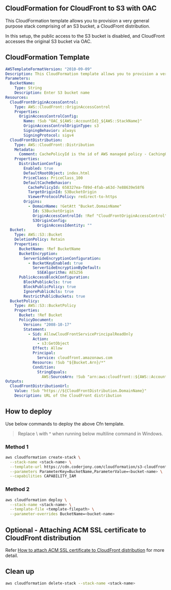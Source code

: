## CloudFormation for CloudFront to S3 with OAC
This CloudFormation template allows you to provision a very general purpose stack comprising of an S3 bucket, a CloudFront distribution. 

In this setup, the public access to the S3 bucket is disabled, and CloudFront accesses the original S3 bucket via OAC.

## CloudFormation Template
```yaml
AWSTemplateFormatVersion: "2010-09-09"
Description: This CloudFormation template allows you to provision a very general purpose stack comprising of an S3 bucket, a CloudFront distribution.
Parameters:
  BucketName:
    Type: String
    Description: Enter S3 bucket name
Resources:
  CloudFrontOriginAccessControl:
    Type: AWS::CloudFront::OriginAccessControl
    Properties:
      OriginAccessControlConfig:
        Name: !Sub "OAC_${AWS::AccountId}_${AWS::StackName}"
        OriginAccessControlOriginType: s3
        SigningBehavior: always
        SigningProtocol: sigv4
  CloudFrontDistribution:
    Type: AWS::CloudFront::Distribution
    Metadata:
      Comment: CachePolicyId is the id of AWS managed policy - CachingOptimized
    Properties:
      DistributionConfig:
        Enabled: true
        DefaultRootObject: index.html
        PriceClass: PriceClass_100
        DefaultCacheBehavior:
          CachePolicyId: 658327ea-f89d-4fab-a63d-7e88639e58f6
          TargetOriginId: S3BucketOrigin
          ViewerProtocolPolicy: redirect-to-https
        Origins:
          - DomainName: !GetAtt "Bucket.DomainName"
            Id: S3BucketOrigin
            OriginAccessControlId: !Ref "CloudFrontOriginAccessControl"
            S3OriginConfig:
              OriginAccessIdentity: ""
  Bucket:
    Type: AWS::S3::Bucket
    DeletionPolicy: Retain
    Properties:
      BucketName: !Ref BucketName
      BucketEncryption:
        ServerSideEncryptionConfiguration:
          - BucketKeyEnabled: true
            ServerSideEncryptionByDefault:
              SSEAlgorithm: AES256
      PublicAccessBlockConfiguration:
        BlockPublicAcls: true
        BlockPublicPolicy: true
        IgnorePublicAcls: true
        RestrictPublicBuckets: true
  BucketPolicy:
    Type: AWS::S3::BucketPolicy
    Properties:
      Bucket: !Ref Bucket
      PolicyDocument:
        Version: "2008-10-17"
        Statement:
          - Sid: AllowCloudFrontServicePrincipalReadOnly
            Action:
              - s3:GetObject
            Effect: Allow
            Principal:
              Service: cloudfront.amazonaws.com
            Resource: !Sub "${Bucket.Arn}/*"
            Condition:
              StringEquals:
                AWS:SourceArn: !Sub "arn:aws:cloudfront::${AWS::AccountId}:distribution/${CloudFrontDistribution.Id}"
Outputs:
  CloudFrontDistributionUrl:
    Value: !Sub "https://${CloudFrontDistribution.DomainName}"
    Description: URL of the CloudFront distribution
```
## How to deploy
Use below commands to deploy the above Cfn template.
> Replace \ with ^ when running below multiline command in Windows.

### Method 1
```bash
aws cloudformation create-stack \
  --stack-name <stack-name> \
  --template-url https://cdn.coderjony.com/cloudformation/s3-cloudfront.yaml \
  --parameters ParameterKey=BucketName,ParameterValue=<bucket-name> \
  --capabilities CAPABILITY_IAM
```

### Method 2
```bash
aws cloudformation deploy \
  --stack-name <stack-name> \
  --template-file <template-filepath> \
  --parameter-overrides BucketName=<bucket-name>
```

## Optional - Attaching ACM SSL certificate to CloudFront distribution
Refer [How to attach ACM SSL certificate to CloudFront distribution](https://github.com/ankushjain358/developer-utilities/blob/main/attach-acm-ssl-to-cloudfront-distribution.md) for more detail.

## Clean up
```bash
aws cloudformation delete-stack --stack-name <stack-name>
```
